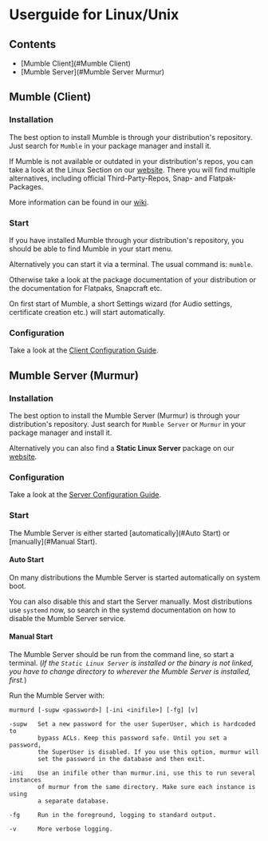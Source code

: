 # Userguide for Linux/Unix

## Contents

- [Mumble Client](#Mumble Client)
- [Mumble Server](#Mumble Server Murmur)

## Mumble (Client)

### Installation

The best option to install Mumble is through your distribution's repository.
Just search for `Mumble` in your package manager and install it.

If Mumble is not available or outdated in your distribution's repos, you can take a look at the Linux Section on our [website](https://www.mumble.info/downloads/#linux).
There you will find multiple alternatives, including official Third-Party-Repos, Snap- and Flatpak-Packages.

More information can be found in our [wiki](https://wiki.mumble.info/wiki/Installing_Mumble#Linux).

### Start

If you have installed Mumble through your distribution's repository, you should be able to find Mumble in your start menu. 

Alternatively you can start it via a terminal.
The usual command is: `mumble`.

Otherwise take a look at the package documentation of your distribution or the documentation for Flatpaks, Snapcraft etc.

On first start of Mumble, a short Settings wizard (for Audio settings, certificate creation etc.) will start automatically.

### Configuration

<!-- Short introduction or just link to the Client Config Guide? -->
Take a look at the [Client Configuration Guide](client_config_guide.md).
<!-- Are there differences between the OS versions? -->

## Mumble Server (Murmur)

### Installation

The best option to install the Mumble Server (Murmur) is through your distribution's repository.
Just search for `Mumble Server` or `Murmur` in your package manager and install it.

Alternatively you can also find a **Static Linux Server** package on our [website](https://www.mumble.info/downloads/#manual-download).
<!-- Add a note that it contains outdated openssl? -->

### Configuration

Take a look at the [Server Configuration Guide](server_config_guide.md).

### Start

The Mumble Server is either started [automatically](#Auto Start) or [manually](#Manual Start).

#### Auto Start

On many distributions the Mumble Server is started automatically on system boot.

You can also disable this and start the Server manually.
Most distributions use `systemd` now, so search in the systemd documentation on how to disable the Mumble Server service.

#### Manual Start

The Mumble Server should be run from the command line, so start a terminal.
(*If the `Static Linux Server` is installed or the binary is not linked, you have to change directory to wherever the Mumble Server is installed, first.*)

Run the Mumble Server with:

```
murmurd [-supw <password>] [-ini <inifile>] [-fg] [v]

-supw   Set a new password for the user SuperUser, which is hardcoded to
        bypass ACLs. Keep this password safe. Until you set a password,
        the SuperUser is disabled. If you use this option, murmur will
        set the password in the database and then exit.

-ini    Use an inifile other than murmur.ini, use this to run several instances
        of murmur from the same directory. Make sure each instance is using
        a separate database.

-fg     Run in the foreground, logging to standard output.

-v      More verbose logging.
```
